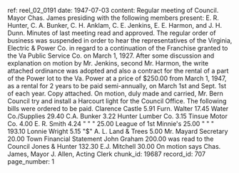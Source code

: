 ref: reel_02_0191
date: 1947-07-03
content: Regular meeting of Council. Mayor Chas. James presiding with the following members present: E. R. Hunter, C. A. Bunker, C. H. Anklam, C. E. Jenkins, E. E. Harmon, and J. H. Dunn. Minutes of last meeting read and approved. The regular order of business was suspended in order to hear the representatives of the Virginia, Electric & Power Co. in regard to a continuation of the Franchise granted to the Va Public Service Co. on March 1, 1927. After some discussion and explanation on motion by Mr. Jenkins, second Mr. Harmon, the write attached ordinance was adopted and also a contract for the rental of a part of the Power lot to the Va. Power at a price of $250.00 from March 1, 1947, as a rental for 2 years to be paid semi-annually, on March 1st and Sept. 1st of each year. Copy attached. On motion, duly made and carried, Mr. Bern Council try and install a Harcourt light for the Council Office. The following bills were ordered to be paid. Clarence Castle 5.91 Furn. Walter 17.45 Water Co./Supplies 29.40 C.A. Bunker 3.22 Hunter Lumber Co. 3.15 Tinsue Motor Co. 4.00 E. R. Smith 4.24 " " " 25.00 League of 1st Minnie's 25.00 " " " 193.10 Lonnie Wright 5.15 "$" A. L. Land & Trees 5.00 Mr. Mayard Secretary 20.00 Town Financial Statement John Graham 200.00 was read to the Council Jones & Hunter 132.30 E.J. Mitchell 30.00 On motion says Chas. James, Mayor J. Allen, Acting Clerk
chunk_id: 19687
record_id: 707
page_number: 1

